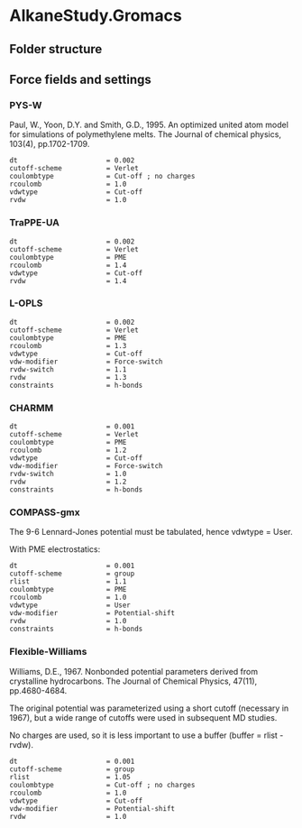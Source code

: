 # AlkaneStudy.Gromacs

## Folder structure


## Force fields and settings

### PYS-W
Paul, W., Yoon, D.Y. and Smith, G.D., 1995. An optimized united atom model for simulations of polymethylene melts. The Journal of chemical physics, 103(4), pp.1702-1709.

```
dt                      = 0.002
cutoff-scheme           = Verlet
coulombtype             = Cut-off ; no charges
rcoulomb                = 1.0
vdwtype                 = Cut-off
rvdw                    = 1.0
```

### TraPPE-UA
```
dt                      = 0.002
cutoff-scheme           = Verlet
coulombtype             = PME
rcoulomb                = 1.4
vdwtype                 = Cut-off
rvdw                    = 1.4
```
### L-OPLS
```
dt                      = 0.002
cutoff-scheme           = Verlet
coulombtype             = PME
rcoulomb                = 1.3
vdwtype                 = Cut-off
vdw-modifier            = Force-switch
rvdw-switch             = 1.1
rvdw                    = 1.3
constraints             = h-bonds
```
### CHARMM
```
dt                      = 0.001
cutoff-scheme           = Verlet
coulombtype             = PME
rcoulomb                = 1.2
vdwtype                 = Cut-off
vdw-modifier            = Force-switch
rvdw-switch             = 1.0
rvdw                    = 1.2
constraints             = h-bonds
```

### COMPASS-gmx
The 9-6 Lennard-Jones potential must be tabulated, hence vdwtype = User.

With PME electrostatics:

```
dt                      = 0.001
cutoff-scheme           = group
rlist                   = 1.1
coulombtype             = PME
rcoulomb                = 1.0
vdwtype                 = User
vdw-modifier            = Potential-shift
rvdw                    = 1.0
constraints             = h-bonds
```

### Flexible-Williams

Williams, D.E., 1967. Nonbonded potential parameters derived from crystalline hydrocarbons. The Journal of Chemical Physics, 47(11), pp.4680-4684.

The original potential was parameterized using a short cutoff (necessary in 1967), but a wide range of cutoffs were used in subsequent MD studies.

No charges are used, so it is less important to use a buffer (buffer = rlist - rvdw).

```
dt                      = 0.001
cutoff-scheme           = group
rlist                   = 1.05
coulombtype             = Cut-off ; no charges
rcoulomb                = 1.0
vdwtype                 = Cut-off
vdw-modifier            = Potential-shift
rvdw                    = 1.0
```

